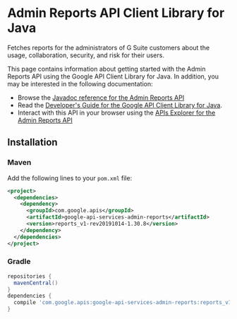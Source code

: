 # Admin Reports API Client Library for Java

Fetches reports for the administrators of G Suite customers about the usage, collaboration, security, and risk for their users.

This page contains information about getting started with the Admin Reports API
using the Google API Client Library for Java. In addition, you may be interested
in the following documentation:

* Browse the [Javadoc reference for the Admin Reports API][javadoc]
* Read the [Developer's Guide for the Google API Client Library for Java][google-api-client].
* Interact with this API in your browser using the [APIs Explorer for the Admin Reports API][api-explorer]

## Installation

### Maven

Add the following lines to your `pom.xml` file:

```xml
<project>
  <dependencies>
    <dependency>
      <groupId>com.google.apis</groupId>
      <artifactId>google-api-services-admin-reports</artifactId>
      <version>reports_v1-rev20191014-1.30.8</version>
    </dependency>
  </dependencies>
</project>
```

### Gradle

```gradle
repositories {
  mavenCentral()
}
dependencies {
  compile 'com.google.apis:google-api-services-admin-reports:reports_v1-rev20191014-1.30.8'
}
```

[javadoc]: https://googleapis.dev/java/google-api-services-admin-reports/latest/index.html
[google-api-client]: https://github.com/googleapis/google-api-java-client/
[api-explorer]: https://developers.google.com/apis-explorer/#p/admin/v1/
